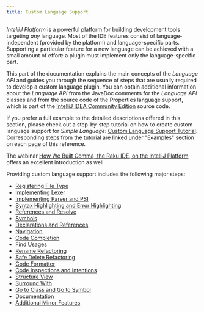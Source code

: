 ```yaml
---
title: Custom Language Support
---
```

<!-- Copyright 2000-2020 JetBrains s.r.o. and other contributors. Use of this source code is governed by the Apache 2.0 license that can be found in the LICENSE file. -->

*IntelliJ Platform* is a powerful platform for building development tools targeting *any* language.
Most of the IDE features consist of language-independent (provided by the platform) and language-specific parts.
Supporting a particular feature for a new language can be achieved with a small amount of effort:
a plugin must implement only the language-specific part.

This part of the documentation explains the main concepts of the *Language API* and guides you through the sequence of steps that are usually required to develop a custom language plugin.
You can obtain additional information about the *Language API* from the JavaDoc comments for the *Language API* classes and from the source code of the Properties language support, which is part of the [IntelliJ IDEA Community Edition](https://github.com/JetBrains/intellij-community) source code.

If you prefer a full example to the detailed descriptions offered in this section, please check out a step-by-step tutorial on how to create custom language support for _Simple Language_:
[Custom Language Support Tutorial](/tutorials/custom_language_support_tutorial.md). Corresponding steps from the tutorial are linked under "Examples" section on each page of this reference.

The webinar [How We Built Comma, the Raku IDE, on the IntelliJ Platform](https://blog.jetbrains.com/platform/2020/01/webinar-recording-how-we-built-comma-the-raku-ide-on-the-intellij-platform/) offers an excellent introduction as well.

Providing custom language support includes the following major steps:

* [Registering File Type](/reference_guide/custom_language_support/registering_file_type.md)
* [Implementing Lexer](/reference_guide/custom_language_support/implementing_lexer.md)
* [Implementing Parser and PSI](/reference_guide/custom_language_support/implementing_parser_and_psi.md)
* [Syntax Highlighting and Error Highlighting](/reference_guide/custom_language_support/syntax_highlighting_and_error_highlighting.md)
* [References and Resolve](/reference_guide/custom_language_support/references_and_resolve.md)
* [Symbols](/reference_guide/custom_language_support/symbols.md)
* [Declarations and References](/reference_guide/custom_language_support/declarations_and_references.md)
* [Navigation](/reference_guide/custom_language_support/navigation.md)
* [Code Completion](/reference_guide/custom_language_support/code_completion.md)
* [Find Usages](/reference_guide/custom_language_support/find_usages.md)
* [Rename Refactoring](/reference_guide/custom_language_support/rename_refactoring.md)
* [Safe Delete Refactoring](/reference_guide/custom_language_support/safe_delete_refactoring.md)
* [Code Formatter](/reference_guide/custom_language_support/code_formatting.md)
* [Code Inspections and Intentions](/reference_guide/custom_language_support/code_inspections_and_intentions.md)
* [Structure View](/reference_guide/custom_language_support/structure_view.md)
* [Surround With](/reference_guide/custom_language_support/surround_with.md)
* [Go to Class and Go to Symbol](/reference_guide/custom_language_support/go_to_class_and_go_to_symbol.md)
* [Documentation](/reference_guide/custom_language_support/documentation.md)
* [Additional Minor Features](/reference_guide/custom_language_support/additional_minor_features.md)

